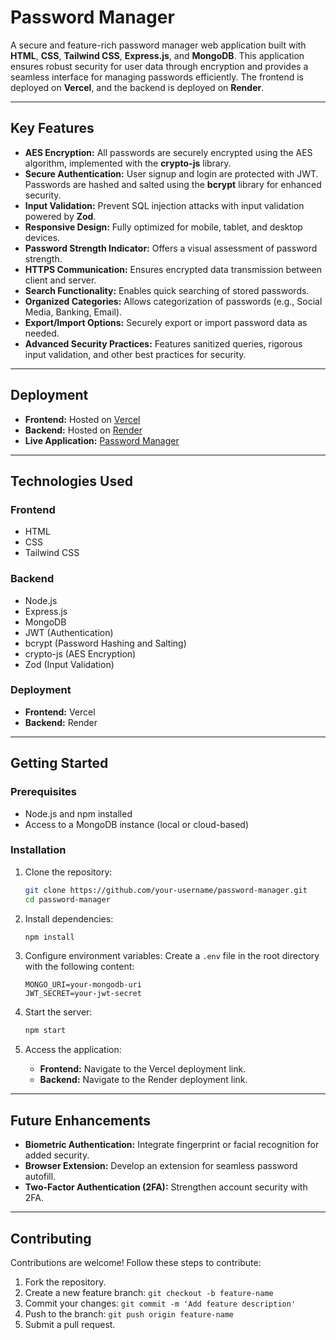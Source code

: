 # Password Manager

A secure and feature-rich password manager web application built with **HTML**, **CSS**, **Tailwind CSS**, **Express.js**, and **MongoDB**. This application ensures robust security for user data through encryption and provides a seamless interface for managing passwords efficiently. The frontend is deployed on **Vercel**, and the backend is deployed on **Render**.

---

## Key Features

- **AES Encryption:** All passwords are securely encrypted using the AES algorithm, implemented with the **crypto-js** library.
- **Secure Authentication:** User signup and login are protected with JWT. Passwords are hashed and salted using the **bcrypt** library for enhanced security.
- **Input Validation:** Prevent SQL injection attacks with input validation powered by **Zod**.
- **Responsive Design:** Fully optimized for mobile, tablet, and desktop devices.
- **Password Strength Indicator:** Offers a visual assessment of password strength.
- **HTTPS Communication:** Ensures encrypted data transmission between client and server.
- **Search Functionality:** Enables quick searching of stored passwords.
- **Organized Categories:** Allows categorization of passwords (e.g., Social Media, Banking, Email).
- **Export/Import Options:** Securely export or import password data as needed.
- **Advanced Security Practices:** Features sanitized queries, rigorous input validation, and other best practices for security.

---

## Deployment

- **Frontend:** Hosted on [Vercel](https://vercel.com/)
- **Backend:** Hosted on [Render](https://render.com/)
- **Live Application:** [Password Manager](https://lockmate-3.vercel.app/)

---

## Technologies Used

### Frontend
- HTML
- CSS
- Tailwind CSS

### Backend
- Node.js
- Express.js
- MongoDB
- JWT (Authentication)
- bcrypt (Password Hashing and Salting)
- crypto-js (AES Encryption)
- Zod (Input Validation)

### Deployment
- **Frontend:** Vercel
- **Backend:** Render

---

## Getting Started

### Prerequisites
- Node.js and npm installed
- Access to a MongoDB instance (local or cloud-based)

### Installation

1. Clone the repository:
   ```bash
   git clone https://github.com/your-username/password-manager.git
   cd password-manager
   ```

2. Install dependencies:
   ```bash
   npm install
   ```

3. Configure environment variables:
   Create a `.env` file in the root directory with the following content:
   ```env
   MONGO_URI=your-mongodb-uri
   JWT_SECRET=your-jwt-secret
   ```

4. Start the server:
   ```bash
   npm start
   ```

5. Access the application:
   - **Frontend:** Navigate to the Vercel deployment link.
   - **Backend:** Navigate to the Render deployment link.

---

## Future Enhancements

- **Biometric Authentication:** Integrate fingerprint or facial recognition for added security.
- **Browser Extension:** Develop an extension for seamless password autofill.
- **Two-Factor Authentication (2FA):** Strengthen account security with 2FA.

---

## Contributing

Contributions are welcome! Follow these steps to contribute:
1. Fork the repository.
2. Create a new feature branch: `git checkout -b feature-name`
3. Commit your changes: `git commit -m 'Add feature description'`
4. Push to the branch: `git push origin feature-name`
5. Submit a pull request.



